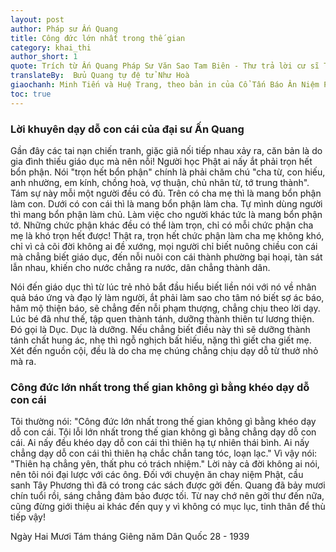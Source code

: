 ```yaml
---
layout: post
author: Pháp sư Ấn Quang
title: Công đức lớn nhất trong thế gian
category: khai_thi
author_short: 1
quote: Trích từ Ấn Quang Pháp Sư Văn Sao Tam Biên - Thư trả lời cư sĩ Trương Bội Phân Mộ Lan
translateBy:  Bửu Quang tự đệ tử Như Hoà
giaochanh: Minh Tiến và Huệ Trang, theo bản in của Cổ Tấn Báo Ân Niệm Phật Đường, năm 2002.
toc: true
---
```

### Lời khuyên dạy dỗ con cái của đại sư Ấn Quang
Gần đây các tai nạn chiến tranh, giặc giã nối tiếp nhau xảy ra, căn bản là do gia đình thiếu giáo dục mà nên nỗi!
Người học Phật ai nấy ắt phải trọn hết bổn phận. Nói "trọn hết bổn phận" chính là phải chăm chú "cha từ, con hiếu, 
anh nhường, em kính, chồng hoà, vợ thuận, chủ nhân từ, tớ trung thành". Tám sự này mỗi một người đều có đủ. Trên có cha mẹ 
thì là mang bổn phận làm con. Dưới có con cái thì là mang bổn phận làm cha. Tự mình dùng người thì mang bổn phận làm chủ. 
Làm việc cho người khác tức là mang bổn phận tớ. Những chức phận khác đều có thể làm trọn, chỉ có mỗi chức phận cha mẹ là 
khó trọn hết được! Thật ra, trọn hết chức phận làm cha mẹ không khó, chỉ vì cả cõi đời không ai đề xướng, mọi người chỉ biết 
nuông chiều con cái mà chẳng biết giáo dục, đến nỗi nuôi con cái thành phường bại hoại, tàn sát lẫn nhau, khiến cho 
nước chẳng ra nước, dân chẳng thành dân. 

Nói đến giáo dục thì từ lúc trẻ nhỏ bắt đầu hiểu biết liền nói với nó về nhân quả báo ứng và đạo lý làm người, ắt phải 
làm sao cho tâm nó biết sợ ác báo, hâm mộ thiện báo, sẽ chẳng đến nỗi phạm thượng, chẳng chịu theo lời dạy. Lúc bé đã 
như thế, tập quen thành tánh, dưỡng thành thiên tư lương thiện. Đó gọi là Dục. Dục là dưỡng. Nếu chẳng biết điều này 
thì sẽ dưỡng thành tánh chất hung ác, nhẹ thì ngỗ nghịch bất hiếu, nặng thì giết cha giết mẹ. Xét đến nguồn cội, đều 
là do cha mẹ chúng chẳng chịu dạy dỗ từ thưở nhỏ mà ra. 

### Công đức lớn nhất trong thế gian không gì bằng khéo dạy dỗ con cái 
Tôi thường nói: "Công đức lớn nhất trong thế gian không gì bằng khéo dạy dỗ con cái. Tội lỗi lớn nhất trong thế gian 
không gì bằng chẳng dạy dỗ con cái. Ai nấy đều khéo dạy dỗ con cái thì thiên hạ tự nhiên thái bình. Ai nấy chẳng dạy dỗ 
con cái thì thiên hạ chắc chắn tang tóc, loạn lạc." Vì vậy nói: "Thiên hạ chẳng yên, thất phu có trách nhiệm." Lời này cả đời
không ai nói, nên tôi nói đại lược với các ông. Đối với chuyện ăn chay niệm Phật, cầu sanh Tây Phương thì đã có 
trong các sách được gởi đến. Quang đã bảy mươi chín tuổi rồi, sáng chẳng đảm bảo được tối. Từ nay chớ nên gởi thư 
đến nữa, cũng đừng giới thiệu ai khác đến quy y vì không có mục lục, tinh thân để thù tiếp vậy!

Ngày Hai Mươi Tám tháng Giêng năm Dân Quốc 28 - 1939
